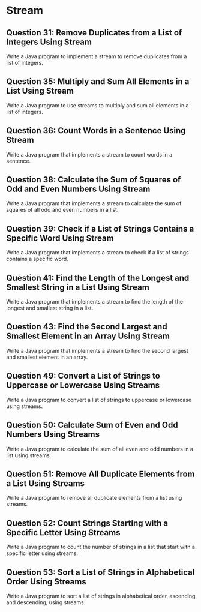 # Stream
## Question 31: Remove Duplicates from a List of Integers Using Stream
Write a Java program to implement a stream to remove duplicates from a list of integers.

## Question 35: Multiply and Sum All Elements in a List Using Stream
Write a Java program to use streams to multiply and sum all elements in a list of integers.

## Question 36: Count Words in a Sentence Using Stream
Write a Java program that implements a stream to count words in a sentence.

## Question 38: Calculate the Sum of Squares of Odd and Even Numbers Using Stream
Write a Java program that implements a stream to calculate the sum of squares of all odd and even numbers in a list.

## Question 39: Check if a List of Strings Contains a Specific Word Using Stream
Write a Java program that implements a stream to check if a list of strings contains a specific word.

## Question 41: Find the Length of the Longest and Smallest String in a List Using Stream
Write a Java program that implements a stream to find the length of the longest and smallest string in a list.

## Question 43: Find the Second Largest and Smallest Element in an Array Using Stream
Write a Java program that implements a stream to find the second largest and smallest element in an array.

## Question 49: Convert a List of Strings to Uppercase or Lowercase Using Streams
Write a Java program to convert a list of strings to uppercase or lowercase using streams.

## Question 50: Calculate Sum of Even and Odd Numbers Using Streams
Write a Java program to calculate the sum of all even and odd numbers in a list using streams.

## Question 51: Remove All Duplicate Elements from a List Using Streams
Write a Java program to remove all duplicate elements from a list using streams.

## Question 52: Count Strings Starting with a Specific Letter Using Streams
Write a Java program to count the number of strings in a list that start with a specific letter using streams.

## Question 53: Sort a List of Strings in Alphabetical Order Using Streams
Write a Java program to sort a list of strings in alphabetical order, ascending and descending, using streams.

